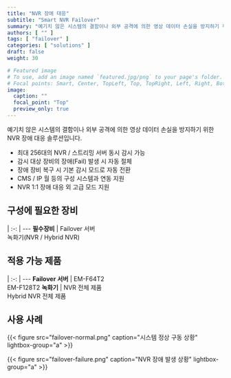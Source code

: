 ```yaml
---
title: "NVR 장애 대응"
subtitle: "Smart NVR Failover"
summary: "예기치 않은 시스템의 결함이나 외부 공격에 의한 영상 데이터 손실을 방지하기 위한 NVR 장애 대응 솔루션입니다."
authors: [ "" ]
tags: [ "failover" ]
categories: [ "solutions" ]
draft: false
weight: 30

# Featured image
# To use, add an image named `featured.jpg/png` to your page's folder.
# Focal points: Smart, Center, TopLeft, Top, TopRight, Left, Right, BottomLeft, Bottom, BottomRight.
image:
  caption: ""
  focal_point: "Top"
  preview_only: true
---
```


예기치 않은 시스템의 결함이나 외부 공격에 의한 영상 데이터 손실을 방지하기 위한 NVR 장애 대응 솔루션입니다.

- 최대 256대의 NVR / 스트리밍 서버 동시 감시 가능
- 감시 대상 장비의 장애(Fail) 발생 시 자동 절체
- 장애 장비 복구 시 기본 감시 모드로 자동 전환
- CMS / IP 월 등의 구성 시스템과 연동 지원
- NVR 1:1 장애 대응 외 고급 모드 지원

<div class="container">
<div class="row">
<div class="col-12 col-sm-6 pl-0">

## 구성에 필요한 장비

|
:-: | ---
**필수장비** | Failover 서버<br>녹화기(NVR / Hybrid NVR)

</div>
<div class="col-12 col-sm-6 pl-0">

## 적용 가능 제품

|
:-: | ---
**Failover 서버** | EM-F64T2<br>EM-F128T2
**녹화기** | NVR 전체 제품<br>Hybrid NVR 전체 제품

</div>
</div>
</div>

## 사용 사례

{{< figure src="failover-normal.png" caption="시스템 정상 구동 상황" lightbox-group="a" >}}

{{< figure src="failover-failure.png" caption="NVR 장애 발생 상황" lightbox-group="a" >}}
